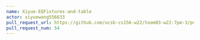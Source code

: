 ```yaml
---
name: Xiyue-EQFixtures-and-table
actor: xiyuewang556633
pull_request_url: https://github.com/ucsb-cs156-w22/team03-w22-7pm-3/pull/54
pull_request_num: 54
---
```

